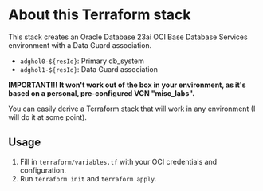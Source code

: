 # About this Terraform stack

This stack creates an Oracle Database 23ai OCI Base Database Services environment with a Data Guard association.
* `adghol0-${resId}`: Primary db_system
* `adghol1-${resId}`: Data Guard association

**IMPORTANT!!! It won't work out of the box in your environment, as it's based on a personal, pre-configured VCN "misc_labs".**

You can easily derive a Terraform stack that will work in any environment (I will do it at some point).

## Usage

1. Fill in `terraform/variables.tf` with your OCI credentials and configuration.
2. Run `terraform init` and `terraform apply`.